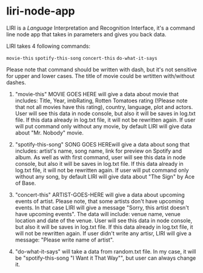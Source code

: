 # liri-node-app

LIRI is a _Language_ Interpretation and Recognition Interface, it's a command line node app that takes in parameters and gives you back data.

LIRI takes 4 following commands: 

`movie-this`
`spotify-this-song`
`concert-this`
`do-what-it-says`

Please note that command should be written with dash, but it's not sensitive for upper and lower cases. The title of movie could be wrtitten with/without dashes.

1. "movie-this" MOVIE GOES HERE will give a data about movie that includes: Title, Year, imbRating, Rotten Tomatoes rating (!Please note that 
not all movies have this rating), country, language, plot and actors. User will see this data in node console, but also it will be saves in log.txt file. If this data already in log.txt file, it will not be rewritten again. If user will put command only without any movie, by default LIRI will give data about "Mr. Nobody" movie. 

2. "spotify-this-song" SONG GOES HEREwill give a data about song that includes: artist's name, song name, link for preview on Spotify and album.
As well as with first command, user will see this data in node console, but also it will be saves in log.txt file. If this data already in log.txt file, it will not be rewritten again. If user will put command only without any song, by default LIRI will give data about "The Sign" by Ace of Base.

3. "concert-this" ARTIST-GOES-HERE will give a data about upcoming events of artist. Please note, that some artists don't have upcoming events. In that case LIRI will give a message "Sorry, this artist doesn't have upcoming events". The data will include: venue name, venue location and date of the venue. User will see this data in node console, but also it will be saves in log.txt file. If this data already in log.txt file, it will not be rewritten again. If user didn't write any artisr, LIRI will give a message: "Please write name of artist".

4. "do-what-it-says" will take a data from random.txt file. In my case, it will be "spotify-this-song "I Want it That Way"", but user can always change it. 